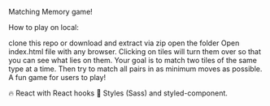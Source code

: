 Matching Memory game!

How to play on local:

clone this repo or download and extract via zip
open the folder
Open index.html file with any browser.
Clicking on tiles will turn them over so that you can see what lies on them.
Your goal is to match two tiles of the same type at a time.
Then try to match all pairs in as minimum moves as possible.
A fun game for users to play!

🔥 React with React hooks
🌹 Styles (Sass) and styled-component.


